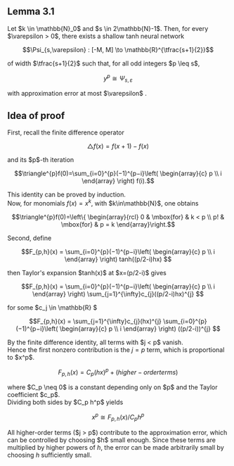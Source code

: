 
## Lemma 3.1
Let \$k \in \mathbb{N}_0\$ and \$s \in 2\mathbb{N}-1\$. Then, for every \$\varepsilon > 0\$, there exists a shallow tanh neural network
```math
\Psi_{s,\varepsilon} : [-M, M] \to \mathbb{R}^{\tfrac{s+1}{2}}
```
of width $\tfrac{s+1}{2}$ such that, for all odd integers \$p \leq s$,
```math
y^p \cong \Psi_{s,\varepsilon}
```
with approximation error at most $\varepsilon\$ .


## Idea of proof
First, recall the finite difference operator
```math
\triangle f(x)= f(x+1)-f(x) 
```
and its \$p\$-th iteration
```math
\triangle^{p}f(0)=\sum_{i=0}^{p}​ (−1)^{p−i}\left( \begin{array}{c} p \\ i \end{array} \right) f(i).
```
This identity can be proved by induction.  
Now, for monomials $f(x)=x^k$, with \$k\in\mathbb{N}\$, one obtains
```math
\triangle^{p}f(0)=\left\{ \begin{array}{rcl}
0 & \mbox{for}
& k < p \\ p! & \mbox{for} & p = k 
\end{array}\right.
```
Second, define
```math
F_{p,h}(x) = \sum_{i=0}^{p}​ (−1)^{p−i}\left( \begin{array}{c} p \\ i \end{array} \right) tanh((p/2-i)hx) 
```
then Taylor's expansion \$tanh(x)\$ at \$x=(p/2-i)\$ gives
```math
F_{p,h}(x) = \sum_{i=0}^{p}​ (−1)^{p−i}\left( \begin{array}{c} p \\ i \end{array} \right) \sum_{j=1}^{\infty}c_{j}((p/2-i)hx)^{j} 
```
for some \$c_j \in \mathbb{R} \$
```math
F_{p,h}(x) = \sum_{j=1}^{\infty}c_{j}(hx)^{j} \sum_{i=0}^{p}​ (−1)^{p−i}\left( \begin{array}{c} p \\ i \end{array} \right) ((p/2-i))^{j} 
```
By the finite difference identity, all terms with \$j < p\$ vanish.  
Hence the first nonzero contribution is the $j=p$ term, which is proportional to \$x^p\$.  
```math
F_{p,h}(x) = C_p​(hx)^p+(higher-order terms)
```
where \$C_p \neq 0\$ is a constant depending only on \$p\$ and the Taylor coefficient \$c_p\$.  
Dividing both sides by \$C_p h^p\$ yields
```math
x^p \cong F_{p,h}(x)/C_p h^p
```
All higher-order terms (\$j > p\$) contribute to the approximation error, which can be controlled by choosing \$h\$ small enough.
Since these terms are multiplied by higher powers of $h$, the error can be made arbitrarily small by choosing $h$ sufficiently small.



